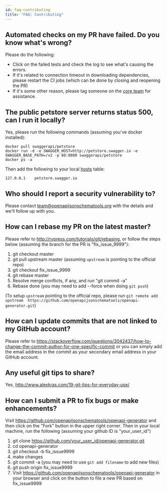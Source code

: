 ```yaml
---
id: faq-contributing
title: "FAQ: Contributing"
---
```


## Automated checks on my PR have failed. Do you know what's wrong?

Please do the following:

* Click on the failed tests and check the log to see what's causing the errors.
* If it's related to connection timeout in downloading dependencies, please restart the CI jobs (which can be done by closing and reopening the PR)
* If it's some other reason, please tag someone on the [core team](./core-team.md) for assistance.

## The public petstore server returns status 500, can I run it locally?

Yes, please run the following commands (assuming you've docker installed):

```
docker pull swaggerapi/petstore
docker run -d -e SWAGGER_HOST=http://petstore.swagger.io -e SWAGGER_BASE_PATH=/v2 -p 80:8080 swaggerapi/petstore
docker ps -a
```
 
Then add the following to your local [hosts](https://en.wikipedia.org/wiki/Hosts_%28file%29) table:

```
127.0.0.1    petstore.swagger.io
```

## Who should I report a security vulnerability to?

Please contact team@openapijsonschematools.org with the details and we'll follow up with you.


## How can I rebase my PR on the latest master?

Please refer to http://rypress.com/tutorials/git/rebasing, or follow the steps below (assuming the branch for the PR is "fix_issue_9999"):

1. git checkout master
2. git pull upstream master (assuming `upstream` is pointing to the official repo)
3. git checkout fix_issue_9999
4. git rebase master
5. Resolve merge conflicts, if any, and run "git commit -a"
6. Rebase done (you may need to add --force when doing `git push`)

(To setup `upstream` pointing to the official repo, please run `git remote add upstream  https://github.com/openapijsonschematools/openapi-generator.git`)

## How can I update commits that are not linked to my GitHub account?

Please refer to https://stackoverflow.com/questions/3042437/how-to-change-the-commit-author-for-one-specific-commit or you can simply add the email address in the commit as your secondary email address in your GitHub account.

## Any useful git tips to share?

Yes, http://www.alexkras.com/19-git-tips-for-everyday-use/

## How can I submit a PR to fix bugs or make enhancements?

Visit https://github.com/openapijsonschematools/openapi-generator and then click on the "Fork" button in the upper right corner. Then in your local machine, run the following (assuming your github ID is "your_user_id")

1) git clone https://github.com/your_user_id/openapi-generator.git
2) cd openapi-generator
3) git checkout -b fix_issue9999
4) make changes
5) git commit -a (you may need to use `git add filename` to add new files)
6) git push origin fix_issue9999
7) Visit https://github.com/openapijsonschematools/openapi-generator in your browser and click on the button to file a new PR based on fix_issue9999
